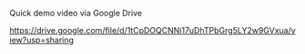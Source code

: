 Quick demo video via Google Drive

https://drive.google.com/file/d/1tCpDOQCNNi17uDhTPbGrg5LY2w9GVxua/view?usp=sharing

